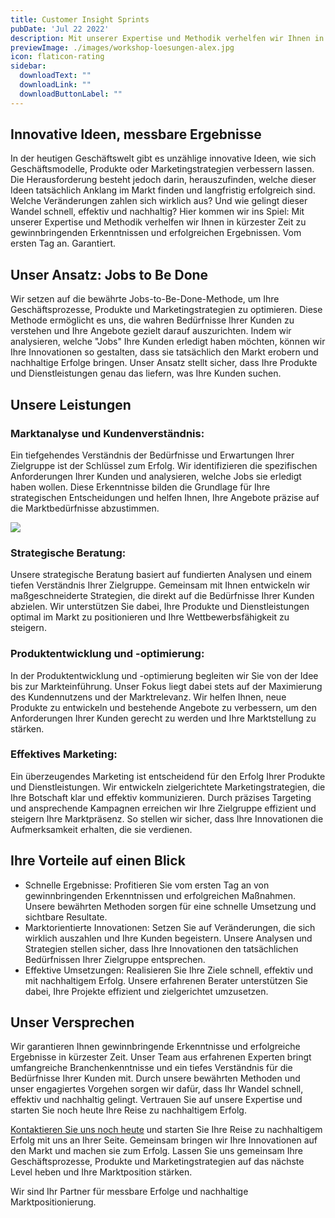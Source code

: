 ```yaml
---
title: Customer Insight Sprints
pubDate: 'Jul 22 2022'
description: Mit unserer Expertise und Methodik verhelfen wir Ihnen in kürzester Zeit zu gewinnbringenden Erkenntnissen und erfolgreichen Ergebnissen. Vom ersten Tag an.
previewImage: ./images/workshop-loesungen-alex.jpg
icon: flaticon-rating
sidebar:
  downloadText: ""
  downloadLink: ""
  downloadButtonLabel: ""
---
```


## Innovative Ideen, messbare Ergebnisse

In der heutigen Geschäftswelt gibt es unzählige innovative Ideen, wie sich Geschäftsmodelle, Produkte oder Marketingstrategien verbessern lassen. Die Herausforderung besteht jedoch darin, herauszufinden, welche dieser Ideen tatsächlich Anklang im Markt finden und langfristig erfolgreich sind. Welche Veränderungen zahlen sich wirklich aus? Und wie gelingt dieser Wandel schnell, effektiv und nachhaltig? Hier kommen wir ins Spiel: Mit unserer Expertise und Methodik verhelfen wir Ihnen in kürzester Zeit zu gewinnbringenden Erkenntnissen und erfolgreichen Ergebnissen. Vom ersten Tag an. Garantiert.

## Unser Ansatz: Jobs to Be Done

Wir setzen auf die bewährte Jobs-to-Be-Done-Methode, um Ihre Geschäftsprozesse, Produkte und Marketingstrategien zu optimieren. Diese Methode ermöglicht es uns, die wahren Bedürfnisse Ihrer Kunden zu verstehen und Ihre Angebote gezielt darauf auszurichten. Indem wir analysieren, welche "Jobs" Ihre Kunden erledigt haben möchten, können wir Ihre Innovationen so gestalten, dass sie tatsächlich den Markt erobern und nachhaltige Erfolge bringen. Unser Ansatz stellt sicher, dass Ihre Produkte und Dienstleistungen genau das liefern, was Ihre Kunden suchen.

## Unsere Leistungen

### Marktanalyse und Kundenverständnis:

Ein tiefgehendes Verständnis der Bedürfnisse und Erwartungen Ihrer Zielgruppe ist der Schlüssel zum Erfolg. Wir identifizieren die spezifischen Anforderungen Ihrer Kunden und analysieren, welche Jobs sie erledigt haben wollen. Diese Erkenntnisse bilden die Grundlage für Ihre strategischen Entscheidungen und helfen Ihnen, Ihre Angebote präzise auf die Marktbedürfnisse abzustimmen.

![](https://utxo.solutions/wp-content/uploads/2023/12/JTBD_BM_Dev_UTXO.jpg)

### Strategische Beratung:

Unsere strategische Beratung basiert auf fundierten Analysen und einem tiefen Verständnis Ihrer Zielgruppe. Gemeinsam mit Ihnen entwickeln wir maßgeschneiderte Strategien, die direkt auf die Bedürfnisse Ihrer Kunden abzielen. Wir unterstützen Sie dabei, Ihre Produkte und Dienstleistungen optimal im Markt zu positionieren und Ihre Wettbewerbsfähigkeit zu steigern.

### Produktentwicklung und -optimierung:

In der Produktentwicklung und -optimierung begleiten wir Sie von der Idee bis zur Markteinführung. Unser Fokus liegt dabei stets auf der Maximierung des Kundennutzens und der Marktrelevanz. Wir helfen Ihnen, neue Produkte zu entwickeln und bestehende Angebote zu verbessern, um den Anforderungen Ihrer Kunden gerecht zu werden und Ihre Marktstellung zu stärken.

### Effektives Marketing:

Ein überzeugendes Marketing ist entscheidend für den Erfolg Ihrer Produkte und Dienstleistungen. Wir entwickeln zielgerichtete Marketingstrategien, die Ihre Botschaft klar und effektiv kommunizieren. Durch präzises Targeting und ansprechende Kampagnen erreichen wir Ihre Zielgruppe effizient und steigern Ihre Marktpräsenz. So stellen wir sicher, dass Ihre Innovationen die Aufmerksamkeit erhalten, die sie verdienen.

## Ihre Vorteile auf einen Blick

* Schnelle Ergebnisse: Profitieren Sie vom ersten Tag an von gewinnbringenden Erkenntnissen und erfolgreichen Maßnahmen. Unsere bewährten Methoden sorgen für eine schnelle Umsetzung und sichtbare Resultate.
* Marktorientierte Innovationen: Setzen Sie auf Veränderungen, die sich wirklich auszahlen und Ihre Kunden begeistern. Unsere Analysen und Strategien stellen sicher, dass Ihre Innovationen den tatsächlichen Bedürfnissen Ihrer Zielgruppe entsprechen.
* Effektive Umsetzungen: Realisieren Sie Ihre Ziele schnell, effektiv und mit nachhaltigem Erfolg. Unsere erfahrenen Berater unterstützen Sie dabei, Ihre Projekte effizient und zielgerichtet umzusetzen.

## Unser Versprechen

Wir garantieren Ihnen gewinnbringende Erkenntnisse und erfolgreiche Ergebnisse in kürzester Zeit. Unser Team aus erfahrenen Experten bringt umfangreiche Branchenkenntnisse und ein tiefes Verständnis für die Bedürfnisse Ihrer Kunden mit. Durch unsere bewährten Methoden und unser engagiertes Vorgehen sorgen wir dafür, dass Ihr Wandel schnell, effektiv und nachhaltig gelingt. Vertrauen Sie auf unsere Expertise und starten Sie noch heute Ihre Reise zu nachhaltigem Erfolg.

[Kontaktieren Sie uns noch heute](/kontakt) und starten Sie Ihre Reise zu nachhaltigem Erfolg mit uns an Ihrer Seite. Gemeinsam bringen wir Ihre Innovationen auf den Markt und machen sie zum Erfolg. Lassen Sie uns gemeinsam Ihre Geschäftsprozesse, Produkte und Marketingstrategien auf das nächste Level heben und Ihre Marktposition stärken.

Wir sind Ihr Partner für messbare Erfolge und nachhaltige Marktpositionierung.
